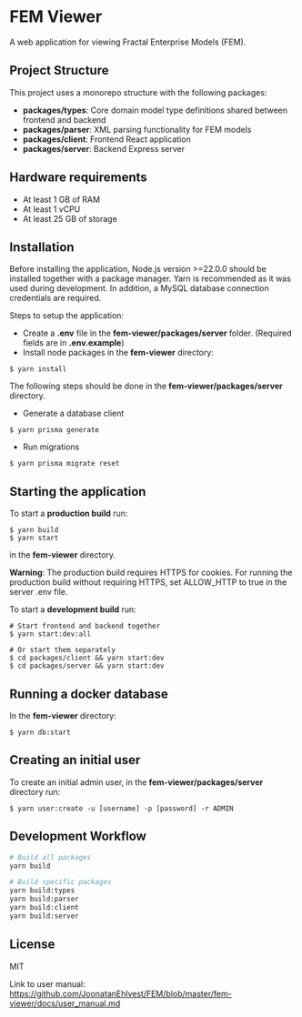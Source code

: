 # FEM Viewer

A web application for viewing Fractal Enterprise Models (FEM).

## Project Structure

This project uses a monorepo structure with the following packages:

- **packages/types**: Core domain model type definitions shared between frontend and backend
- **packages/parser**: XML parsing functionality for FEM models
- **packages/client**: Frontend React application
- **packages/server**: Backend Express server

## Hardware requirements

- At least 1 GB of RAM
- At least 1 vCPU
- At least 25 GB of storage

## Installation

Before installing the application, Node.js version >=22.0.0 should be installed together with a package manager. Yarn is recommended as it was used during development. In addition, a MySQL database connection credentials are required.

Steps to setup the application:

- Create a **.env** file in the **fem-viewer/packages/server** folder. (Required fields are in **.env.example**)
- Install node packages in the **fem-viewer** directory:

```console
$ yarn install
```

The following steps should be done in the **fem-viewer/packages/server** directory.

- Generate a database client

```console
$ yarn prisma generate
```

- Run migrations

```console
$ yarn prisma migrate reset
```

## Starting the application

To start a **production build** run:

```console
$ yarn build
$ yarn start
```

in the **fem-viewer** directory.

**Warning**: The production build requires HTTPS for cookies. For running the production build without requiring HTTPS, set ALLOW_HTTP to true in the server .env file.

To start a **development build** run:

```console
# Start frontend and backend together
$ yarn start:dev:all

# Or start them separately
$ cd packages/client && yarn start:dev
$ cd packages/server && yarn start:dev
```

## Running a docker database

In the **fem-viewer** directory:

```console
$ yarn db:start
```

## Creating an initial user

To create an initial admin user, in the **fem-viewer/packages/server** directory run:

```console
$ yarn user:create -u [username] -p [password] -r ADMIN
```

## Development Workflow

```bash
# Build all packages
yarn build

# Build specific packages
yarn build:types
yarn build:parser
yarn build:client
yarn build:server
```

## License

MIT

Link to user manual: https://github.com/JoonatanEhlvest/FEM/blob/master/fem-viewer/docs/user_manual.md
